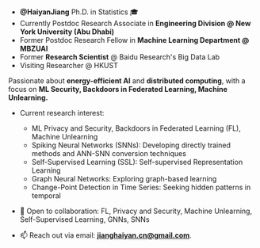 - **@HaiyanJiang**  Ph.D. in Statistics 🎓
- Currently Postdoc Research Associate in **Engineering Division @ New York University (Abu Dhabi)**
- Former Postdoc Research Fellow in **Machine Learning Department @ MBZUAI**
- Former **Research Scientist** @ Baidu Research's Big Data Lab
- Visiting Researcher @ HKUST

Passionate about **energy-efficient AI** and **distributed computing**, with a focus on **ML Security, Backdoors in Federated Learning, Machine Unlearning.** 

- Current research interest:
    - ML Privacy and Security, Backdoors in Federated Learning (FL), Machine Unlearning
    - Spiking Neural Networks (SNNs): Developing directly trained methods and ANN-SNN conversion techniques
    - Self-Supervised Learning (SSL): Self-supervised Representation Learning
    - Graph Neural Networks: Exploring graph-based learning
    - Change-Point Detection in Time Series: Seeking hidden patterns in temporal 


- 🤝 Open to collaboration: FL, Privacy and Security, Machine Unlearning, Self-Supervised Learning, GNNs, SNNs

- 📫 Reach out via email: **jianghaiyan.cn@gmail.com**.



<!---
HaiyanJiang/HaiyanJiang is a ✨ special ✨ repository because its `README.md` (this file) appears on your GitHub profile.
You can click the Preview link to take a look at your changes.
--->
